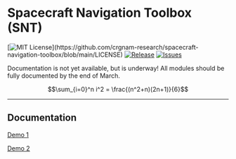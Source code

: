 # Spacecraft Navigation Toolbox (SNT)


[![MIT License](https://img.shields.io/apm/l/atomic-design-ui.svg?)](https://github.com/crgnam-research/spacecraft-navigation-toolbox/blob/main/LICENSE)
[![Release](https://img.shields.io/github/v/release/crgnam-research/spacecraft-navigation-toolbox?include_prereleases)](https://github.com/crgnam-research/spacecraft-navigation-toolbox/releases/tag/v0.1)
[![Issues](https://img.shields.io/github/issues/crgnam-research/spacecraft-navigation-toolbox)](https://github.com/crgnam-research/spacecraft-navigation-toolbox/issues)

Documentation is not yet available, but is underway!  All modules should be fully documented by the end of March.

$$\sum_{i=0}^n i^2 = \frac{(n^2+n)(2n+1)}{6}$$

***
## Documentation

[Demo 1](demos/gravfield_from_shape/gravfield_from_shape.md)

[Demo 2](demos/ukf_class_orbit_determination/ukf_class_orbit_determination.md)
